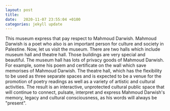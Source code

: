 ```yaml
---
layout: post
title: 
date:   2020-11-07 23:55:04 +0100
categories: jekyll update
---
```

<title>Mahmoud Darwish Museum</title>
<p>This museum express that pay respect to Mahmoud Darwish. Mahmoud Darwish is a poet who also is an important person for culture and society in Palestine. Now, let us visit the museum. 
There are two halls which include museum hall and theatre hall. Those buildings are very special and beautiful. 
The museum hall has lots of privacy goods of Mahmoud Darwish. For example, some his poem and certificate on the wall which save memorises of Mahmoud Darwish. 
The theatre hall, which has the flexibility to be used as three separate spaces and is expected to be a venue for the promotion of poetry readings as well as a variety of artistic and cultural activities. The result is an interactive, unprotected cultural public space that will continue to connect, pulsate, interpret and express Mahmoud Darwish's memory, legacy and cultural consciousness, as his words will always be "present".</p>
